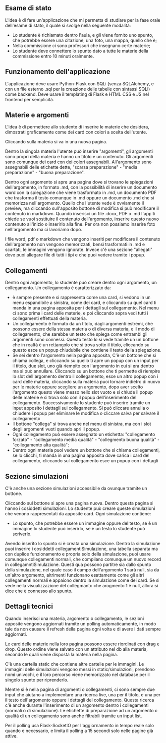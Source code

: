 ## Esame di stato

L'idea è di fare un'applicazione che mi permetta di studiare per la fase orale dell'esame di stato, il quale si svolge nella seguente modalità:
- Lo studente è richiamato dentro l'aula, e gli viene fornito uno spunto, che potrebbe essere una citazione, una foto, una mappa, quello che è;
- Nella commissione ci sono professori che insegnano certe materie;
- Lo studente deve connettere lo spunto dato a tutte le materie della commissione entro 10 minuti oralmente.

## Funzionamento dell'applicazione

L'applicazione deve usare Python-Flask con SQLi (senza SQLAlchemy, e con un file esterno .sql per la creazione delle tabelle con sintassi SQLi) come backend. Deve usare il templating di Flask e HTML CSS e JS nel frontend per semplicità.

## Materie e argomenti

L'idea è di permettere allo studente di inserire le materie che desidera, dimostrati graficamente come dei card con colori a scelta dell'utente.

Cliccando sulla materia si va in una nuova pagina. 

Dentro la singola materia l'utente può inserire "argomenti", gli argomenti sono propri della materia e hanno un titolo e un contenuto. Gli argomenti sono comunque dei card con dei colori assegnabili. All'argomento sono assegnabili delle etichette dette, "scarsa preparazione" - "media preparazione" - "buona preparazione".

Dentro ogni argomento si apre una pagina dove si trovano le spiegazioni dell'argomento, in formato .md, con la possibilità di inserire un documento word con la spiegazione che viene trasformato in .md, un documento PDF che trasforma il testo comunque in .md oppure un documento .md che si memorizza nell'argomento. Quello che l'utente vede è ovviamente il preview, ma cliccando sull'apposito bottone di modifica si può modificare il contenuto in markdown. Quando inserisci un file .docx, PDF o .md l'app ti chiede se vuoi sostituire il contenuto dell'argomento, inserire questo nuovo contenuto all'inizio o inserirlo alla fine. Per ora non possiamo inserire foto nell'argomento ma ci lavoriamo dopo.

I file word, pdf o markdown che vengono inseriti per modificare il contenuto dell'argomento non vengono memorizzati, bensì trasformati in .md e scartati, le immagini vengono ignorate. Invece c'è una sezione "allegati" dove puoi allegare file di tutti i tipi e che puoi vedere tramite i popup.

## Collegamenti

Dentro ogni argomento, lo studente può creare dentro ogni argomento, un collegamento. Un collegamento è caratterizzato da:
- è sempre presente e si rappresenta come una card, si vedono in un menu espandibile a sinistra, come dei card, e cliccando su quel card ti manda in una pagina apposita per i dettagli sul collegamento. Nel menu ci sono prima i card delle materie, e poi cliccando sopra vedi tutti i collegamenti effettuati della materia.
- Un collegamento è formato da un titolo, dagli argomenti estremi, che possono essere della stessa materia o di diversa materia, e il modo di collegamento, che sarebbe un testo che spiega come entrambi gli argomenti sono connessi. Questo testo lo si vede tramite un un bottone che in realtà è un rettangolo che si trova sotto il titolo, cliccando su questo esce un popup chiudubile che contiene il testo della spiegazione. 
- Se sei dentro l'argomento nella pagina apposita, C'è un bottone che si chiama collega, e cliccando su quello ti apre un popup con un input per il titolo, due slot, uno già riempito con l'argomento in cui si era dentro ma si può annullare. Cliccando su un bottone che ti permette di riempire lo slot dell'argomento dentro il collegamento, esce un altro popup con i card delle materia, cliccando sulla materia puoi tornare indietro di nuovo per le materie oppure scegliere un argomento, dopo aver scelto l'argomento questo viene messo nello slot vuoto e si chiude il popup delle materie e si trova solo con il popup dell'inserimento del collegamento. Successivamente lo studente può inserire tramite un input apposito i dettagli sul collegamento. Si può cliccare annulla o chiudere i popup per eliminare le modifica o cliccare salva per salvare il collegamento
- Il bottone "collega" si trova anche nel menu di sinistra, ma con i slot degli argomenti vuoti quando apri il popup.
- Ogni collegamento può essere assegnato un etichetta: "collegamento forzato" - "collegamento media qualità" - "collegmento buona qualità" - "collegamento alta qualità";
- Dentro ogni materia puoi vedere un bottone che si chiama collegamenti, se lo clicchi, ti manda in una pagina apposita dove carica i card del collegamento, cliccando sul collegamento esce un popup con i dettagli

## Sezione simulazioni

C'è anche una sezione simulazioni accessibile da ovunque tramite un bottone.

Cliccando sul bottone si apre una pagina nuova. Dentro questa pagina si hanno i cosiddetti simulazioni. Lo studente può creare queste simulazioni che venono rappresentati da apposite card. Ogni simulazione contiene:
- Lo spunto, che potrebbe essere un immagine oppure del testo, se è un immagine lo studente può inserirlo, se è un testo lo studente può scriverlo.

Avendo inserito lo spunto si è creata una simulazione. Dentro la simulazione puoi inserire i cosiddetti collegamentiSimulazione, una tabella separata ma con duplice funzionamento e propria solo della simulazione, puoi usare comunque collegamenti normali, che compilano comunque un nuovo record in collegamntiSimulazione. Questi qua possono partitre sia dallo spunto della simulazione, nel quale caso il campo dell'argomento 1 sarà null, sia da un'altro argomento, altrimenti funzionano esattamente come gli altri collegamenti normali e appaiono dentro la simulazione come dei card. Se si vede nella visualizzazione del collegmanto che arogmento 1 è null, allora si dice che è connesso allo spunto. 

## Dettagli tecnici

Quando inserisci una materia, argomento o collegamento, le sezioni apposite vengono aggiornati tramite un polling automaticamente, in modo tale da non causare il refresh della pagina ogni volta e di avere i dati sempre aggiornati.

Le card delle materie nella loro pagina possono essere riordinati con drag e drop. Questo ordine viene salvato con un attributo nel db alla materia, secondo le quali viene disposta la materia nella pagina.

C'è una cartella static che contiene altre cartelle per le immagini. Le immagini delle simulazioni vengono messi in static/simulazioni, prendono nomi univochi, e il loro percorso viene memorizzato nel database per il singolo spunto per riprenderlo.

Mentre si è nella pagina di argomenti o collegamenti, ci sono sempre due input che aiutano a implementare una ricerca live, una per il titolo, e una per il testo dell'argomento oppure i dettagli del collegamento. Questa ricerca c'è anche durante l'inserimento di un argomento dentro i collegamenti (normali o di simulazione). Le etichette di preparazione ad un argomento o qualità di un collegamento sono anche filtrabili tramite un input list.

Per il polling usa Flask-SocketIO per l'aggiornamento in tempo reale solo quando è necessario, e limita il polling a 15 secondi solo nelle pagine già attive.


